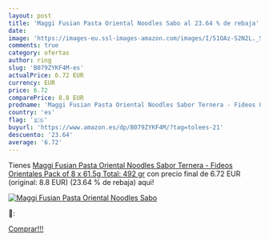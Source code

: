 ```yaml
---
layout: post
title: 'Maggi Fusian Pasta Oriental Noodles Sabo al 23.64 % de rebaja'
date: 
image: 'https://images-eu.ssl-images-amazon.com/images/I/51OAz-S2N2L._SL200_.jpg'
comments: true
category: ofertas
author: ring
slug: 'B079ZYKF4M-es'
actualPrice: 6.72 EUR
currency: EUR
price: 6.72
comparePrice: 8.8 EUR
prodname: 'Maggi Fusian Pasta Oriental Noodles Sabor Ternera - Fideos Orientales  Pack of 8 x 61.5g  Total: 492 gr'
country: 'es'
flag: '🇪🇸'
buyurl: 'https://www.amazon.es/dp/B079ZYKF4M/?tag=tolees-21'
descuento: '23.64'
average: '6.72'
---
```


Tienes [Maggi Fusian Pasta Oriental Noodles Sabor Ternera - Fideos Orientales  Pack of 8 x 61.5g  Total: 492 gr](https://www.amazon.es/dp/B079ZYKF4M/?tag=tolees-21) con precio final de  6.72 EUR (original: 8.8 EUR) (23.64 %  de rebaja) aqui!

[![Maggi Fusian Pasta Oriental Noodles Sabo](https://images-eu.ssl-images-amazon.com/images/I/51OAz-S2N2L._SL200_.jpg)](https://www.amazon.es/dp/B079ZYKF4M/?tag=tolees-21)

🔎:


[Comprar!!!](https://www.amazon.es/dp/B079ZYKF4M/?tag=tolees-21)
